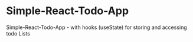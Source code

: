 # Simple-React-Todo-App
Simple-React-Todo-App - with hooks (useState) for storing and accessing todo Lists
